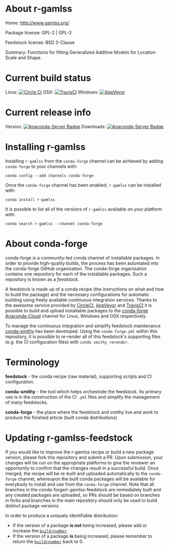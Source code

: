 About r-gamlss
==============

Home: http://www.gamlss.org/

Package license: GPL-2 | GPL-3

Feedstock license: BSD 3-Clause

Summary: Functions for fitting Generalized Additive Models for Location Scale and Shape.



Current build status
====================

Linux: [![Circle CI](https://circleci.com/gh/conda-forge/r-gamlss-feedstock.svg?style=shield)](https://circleci.com/gh/conda-forge/r-gamlss-feedstock)
OSX: [![TravisCI](https://travis-ci.org/conda-forge/r-gamlss-feedstock.svg?branch=master)](https://travis-ci.org/conda-forge/r-gamlss-feedstock)
Windows: [![AppVeyor](https://ci.appveyor.com/api/projects/status/github/conda-forge/r-gamlss-feedstock?svg=True)](https://ci.appveyor.com/project/conda-forge/r-gamlss-feedstock/branch/master)

Current release info
====================
Version: [![Anaconda-Server Badge](https://anaconda.org/conda-forge/r-gamlss/badges/version.svg)](https://anaconda.org/conda-forge/r-gamlss)
Downloads: [![Anaconda-Server Badge](https://anaconda.org/conda-forge/r-gamlss/badges/downloads.svg)](https://anaconda.org/conda-forge/r-gamlss)

Installing r-gamlss
===================

Installing `r-gamlss` from the `conda-forge` channel can be achieved by adding `conda-forge` to your channels with:

```
conda config --add channels conda-forge
```

Once the `conda-forge` channel has been enabled, `r-gamlss` can be installed with:

```
conda install r-gamlss
```

It is possible to list all of the versions of `r-gamlss` available on your platform with:

```
conda search r-gamlss --channel conda-forge
```


About conda-forge
=================

conda-forge is a community-led conda channel of installable packages.
In order to provide high-quality builds, the process has been automated into the
conda-forge GitHub organization. The conda-forge organization contains one repository
for each of the installable packages. Such a repository is known as a *feedstock*.

A feedstock is made up of a conda recipe (the instructions on what and how to build
the package) and the necessary configurations for automatic building using freely
available continuous integration services. Thanks to the awesome service provided by
[CircleCI](https://circleci.com/), [AppVeyor](http://www.appveyor.com/)
and [TravisCI](https://travis-ci.org/) it is possible to build and upload installable
packages to the [conda-forge](https://anaconda.org/conda-forge)
[Anaconda-Cloud](http://docs.anaconda.org/) channel for Linux, Windows and OSX respectively.

To manage the continuous integration and simplify feedstock maintenance
[conda-smithy](http://github.com/conda-forge/conda-smithy) has been developed.
Using the ``conda-forge.yml`` within this repository, it is possible to re-render all of
this feedstock's supporting files (e.g. the CI configuration files) with ``conda smithy rerender``.


Terminology
===========

**feedstock** - the conda recipe (raw material), supporting scripts and CI configuration.

**conda-smithy** - the tool which helps orchestrate the feedstock.
                   Its primary use is in the construction of the CI ``.yml`` files
                   and simplify the management of *many* feedstocks.

**conda-forge** - the place where the feedstock and smithy live and work to
                  produce the finished article (built conda distributions)


Updating r-gamlss-feedstock
===========================

If you would like to improve the r-gamlss recipe or build a new
package version, please fork this repository and submit a PR. Upon submission,
your changes will be run on the appropriate platforms to give the reviewer an
opportunity to confirm that the changes result in a successful build. Once
merged, the recipe will be re-built and uploaded automatically to the
`conda-forge` channel, whereupon the built conda packages will be available for
everybody to install and use from the `conda-forge` channel.
Note that all branches in the conda-forge/r-gamlss-feedstock are
immediately built and any created packages are uploaded, so PRs should be based
on branches in forks and branches in the main repository should only be used to
build distinct package versions.

In order to produce a uniquely identifiable distribution:
 * If the version of a package **is not** being increased, please add or increase
   the [``build/number``](http://conda.pydata.org/docs/building/meta-yaml.html#build-number-and-string).
 * If the version of a package **is** being increased, please remember to return
   the [``build/number``](http://conda.pydata.org/docs/building/meta-yaml.html#build-number-and-string)
   back to 0.

